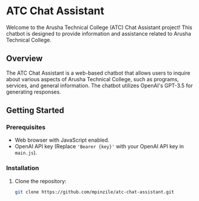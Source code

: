 # ATC Chat Assistant

Welcome to the Arusha Technical College (ATC) Chat Assistant project! This chatbot is designed to provide information and assistance related to Arusha Technical College.

## Overview

The ATC Chat Assistant is a web-based chatbot that allows users to inquire about various aspects of Arusha Technical College, such as programs, services, and general information. The chatbot utilizes OpenAI's GPT-3.5 for generating responses.

## Getting Started

### Prerequisites
- Web browser with JavaScript enabled.
- OpenAI API key (Replace `'Bearer {key}'` with your OpenAI API key in `main.js`).

### Installation
1. Clone the repository:
   ```bash
   git clone https://github.com/mpinzile/atc-chat-assistant.git
